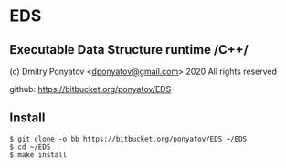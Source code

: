 #  EDS
## Executable Data Structure runtime /C++/

(c) Dmitry Ponyatov <<dponyatov@gmail.com>> 2020 All rights reserved

github: https://bitbucket.org/ponyatov/EDS



## Install

```
$ git clone -o bb https://bitbucket.org/ponyatov/EDS ~/EDS
$ cd ~/EDS
$ make install
```
